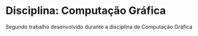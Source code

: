 # Disciplina: Computação Gráfica
Segundo trabalho desenvolvido durante a disciplina de Computação Gráfica
